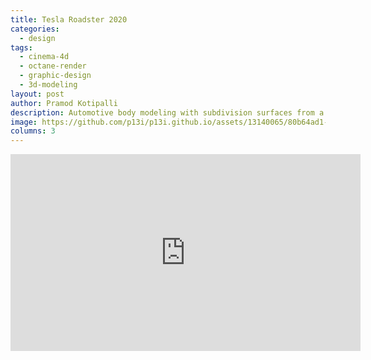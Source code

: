 ```yaml
---
title: Tesla Roadster 2020
categories:
  - design
tags:
  - cinema-4d
  - octane-render
  - graphic-design
  - 3d-modeling
layout: post
author: Pramod Kotipalli
description: Automotive body modeling with subdivision surfaces from a polygon shell
image: https://github.com/p13i/p13i.github.io/assets/13140065/80b64ad1-3542-44b4-871f-93995f8d0b6a
columns: 3
---
```


<iframe width="560" height="315" src="https://www.youtube.com/watch?v=Zpz5SftiTWY" title="YouTube video player" frameborder="0" allow="accelerometer; autoplay; clipboard-write; encrypted-media; gyroscope; picture-in-picture" allowfullscreen></iframe>
